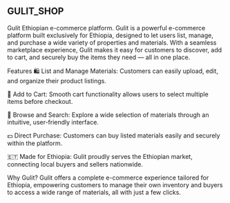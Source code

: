 ## GULIT_SHOP
Gulit Ethiopian e-commerce platform.
Gulit is a powerful e-commerce platform built exclusively for Ethiopia, designed to let users list, manage, and purchase a wide variety of properties and materials. With a seamless marketplace experience, Gulit makes it easy for customers to discover, add to cart, and securely buy the items they need — all in one place.

Features
🛍️ List and Manage Materials: Customers can easily upload, edit, and organize their product listings.

🛒 Add to Cart: Smooth cart functionality allows users to select multiple items before checkout.

🔎 Browse and Search: Explore a wide selection of materials through an intuitive, user-friendly interface.

💵 Direct Purchase: Customers can buy listed materials easily and securely within the platform.

🇪🇹 Made for Ethiopia: Gulit proudly serves the Ethiopian market, connecting local buyers and sellers nationwide.

Why Gulit?
Gulit offers a complete e-commerce experience tailored for Ethiopia, empowering customers to manage their own inventory and buyers to access a wide range of materials, all with just a few clicks.
